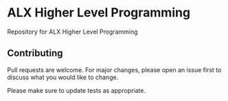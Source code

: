 # ALX Higher Level Programming

Repository for ALX Higher Level Programming

## Contributing
Pull requests are welcome. For major changes, please open an issue first to discuss what you would like to change.

Please make sure to update tests as appropriate.
